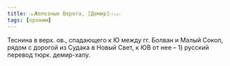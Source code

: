 ```yaml
---
title: ⒜Железные Ворота, [Демир]⒯⒵
tags: [ороним]
---
```


Теснина в верх. ов., спадающего к Ю между гг. Болван и Малый Сокол, рядом с
дорогой из Судака в Новый Свет, к ЮВ от нее – 1) русский перевод тюрк.
демир-хапу.
